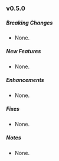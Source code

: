 ### v0.5.0

##### Breaking Changes
* None.

##### New Features
* None.

##### Enhancements
* None.

##### Fixes
* None.

##### Notes
* None.